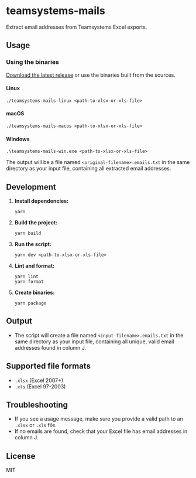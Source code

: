 # teamsystems-mails

Extract email addresses from Teamsystems Excel exports.

## Usage

### Using the binaries

[Download the latest release](https://github.com/dlein/teamsystems-mails/releases/latest) or use the binaries built from the sources.

#### Linux

```
./teamsystems-mails-linux <path-to-xlsx-or-xls-file>
```

#### macOS

```
./teamsystems-mails-macos <path-to-xlsx-or-xls-file>
```

#### Windows

```
.\teamsystems-mails-win.exe <path-to-xlsx-or-xls-file>
```

The output will be a file named `<original-filename>.emails.txt` in the same directory as your input file, containing all extracted email addresses.

## Development

1. **Install dependencies:**

   ```
   yarn
   ```

1. **Build the project:**

   ```
   yarn build
   ```

1. **Run the script:**

   ```
   yarn dev <path-to-xlsx-or-xls-file>
   ```

1. **Lint and format:**

   ```
   yarn lint
   yarn format
   ```

1. **Create binaries:**
   ```
   yarn package
   ```

## Output

- The script will create a file named `<input-filename>.emails.txt` in the same directory as your input file, containing all unique, valid email addresses found in column J.

## Supported file formats

- `.xlsx` (Excel 2007+)
- `.xls` (Excel 97-2003)

## Troubleshooting

- If you see a usage message, make sure you provide a valid path to an `.xlsx` or `.xls` file.
- If no emails are found, check that your Excel file has email addresses in column J.

## License

MIT
